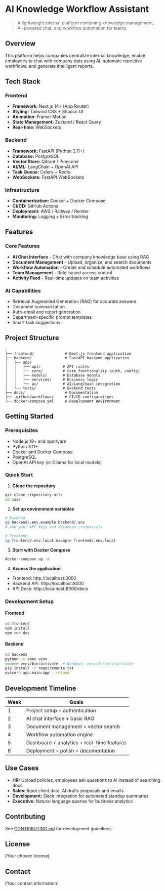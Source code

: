 # AI Knowledge Workflow Assistant

> A lightweight internal platform combining knowledge management, AI-powered chat, and workflow automation for teams.

## Overview

This platform helps companies centralize internal knowledge, enable employees to chat with company data using AI, automate repetitive workflows, and generate intelligent reports.

## Tech Stack

### Frontend
- **Framework:** Next.js 14+ (App Router)
- **Styling:** Tailwind CSS + Shadcn UI
- **Animation:** Framer Motion
- **State Management:** Zustand / React Query
- **Real-time:** WebSockets

### Backend
- **Framework:** FastAPI (Python 3.11+)
- **Database:** PostgreSQL
- **Vector Store:** Qdrant / Pinecone
- **AI/ML:** LangChain + OpenAI API
- **Task Queue:** Celery + Redis
- **WebSockets:** FastAPI WebSockets

### Infrastructure
- **Containerization:** Docker + Docker Compose
- **CI/CD:** GitHub Actions
- **Deployment:** AWS / Railway / Render
- **Monitoring:** Logging + Error tracking

## Features

### Core Features
- **AI Chat Interface** - Chat with company knowledge base using RAG
- **Document Management** - Upload, organize, and search documents
- **Workflow Automation** - Create and schedule automated workflows
- **Team Management** - Role-based access control
- **Activity Feed** - Real-time updates on team activities

### AI Capabilities
- Retrieval Augmented Generation (RAG) for accurate answers
- Document summarization
- Auto-email and report generation
- Department-specific prompt templates
- Smart task suggestions

## Project Structure

```
.
├── frontend/              # Next.js frontend application
├── backend/               # FastAPI backend application
│   ├── app/
│   │   ├── api/          # API routes
│   │   ├── core/         # Core functionality (auth, config)
│   │   ├── models/       # Database models
│   │   ├── services/     # Business logic
│   │   └── ai/           # AI/LangChain integration
│   └── tests/            # Backend tests
├── docs/                  # Documentation
├── .github/workflows/     # CI/CD configurations
└── docker-compose.yml     # Development environment
```

## Getting Started

### Prerequisites
- Node.js 18+ and npm/yarn
- Python 3.11+
- Docker and Docker Compose
- PostgreSQL
- OpenAI API key (or Ollama for local models)

### Quick Start

1. **Clone the repository**
```bash
git clone <repository-url>
cd saas
```

2. **Set up environment variables**
```bash
# Backend
cp backend/.env.example backend/.env
# Add your API keys and database credentials

# Frontend
cp frontend/.env.local.example frontend/.env.local
```

3. **Start with Docker Compose**
```bash
docker-compose up -d
```

4. **Access the application**
- Frontend: http://localhost:3000
- Backend API: http://localhost:8000
- API Docs: http://localhost:8000/docs

### Development Setup

#### Frontend
```bash
cd frontend
npm install
npm run dev
```

#### Backend
```bash
cd backend
python -m venv venv
source venv/bin/activate  # Windows: venv\Scripts\activate
pip install -r requirements.txt
uvicorn app.main:app --reload
```

## Development Timeline

| Week | Goals |
|------|-------|
| 1 | Project setup + authentication |
| 2 | AI chat interface + basic RAG |
| 3 | Document management + vector search |
| 4 | Workflow automation engine |
| 5 | Dashboard + analytics + real-time features |
| 6 | Deployment + polish + documentation |

## Use Cases

- **HR:** Upload policies, employees ask questions to AI instead of searching docs
- **Sales:** Input client data, AI drafts proposals and emails
- **Development:** Slack integration for automated standup summaries
- **Executive:** Natural language queries for business analytics

## Contributing

See [CONTRIBUTING.md](docs/CONTRIBUTING.md) for development guidelines.

## License

[Your chosen license]

## Contact

[Your contact information]
#
